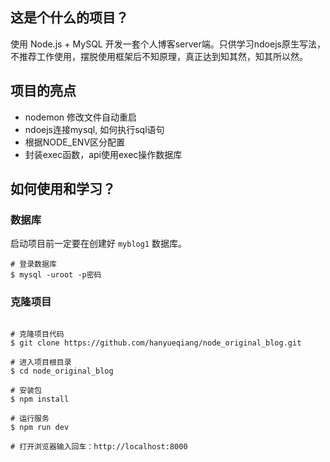 
## 这是个什么的项目？

使用 Node.js + MySQL 开发一套个人博客server端。只供学习ndoejs原生写法，不推荐工作使用，摆脱使用框架后不知原理，真正达到知其然，知其所以然。

## 项目的亮点
- nodemon 修改文件自动重启
- ndoejs连接mysql, 如何执行sql语句
- 根据NODE_ENV区分配置
- 封装exec函数，api使用exec操作数据库 

## 如何使用和学习？

### 数据库
启动项目前一定要在创建好 `myblog1` 数据库。
```
# 登录数据库
$ mysql -uroot -p密码

```

### 克隆项目

```

# 克隆项目代码
$ git clone https://github.com/hanyueqiang/node_original_blog.git

# 进入项目根目录
$ cd node_original_blog

# 安装包
$ npm install

# 运行服务
$ npm run dev

# 打开浏览器输入回车：http://localhost:8000

```

